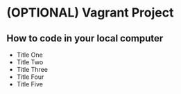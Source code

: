 # (OPTIONAL) Vagrant Project

## How to code in your local computer

* Title One
* Title Two
* Title Three
* Title Four
* Title Five

